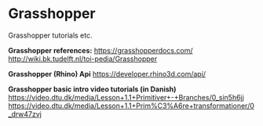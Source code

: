 # Grasshopper
 Grasshopper tutorials etc.

**Grasshopper references:**
https://grasshopperdocs.com/
http://wiki.bk.tudelft.nl/toi-pedia/Grasshopper

**Grasshopper (Rhino) Api**
https://developer.rhino3d.com/api/

**Grasshopper basic intro video tutorials (in Danish)**
https://video.dtu.dk/media/Lesson+1.1+Primitiver+-+Branches/0_sin5h6jj
https://video.dtu.dk/media/Lesson+1.1+Prim%C3%A6re+transformationer/0_drw47zvj